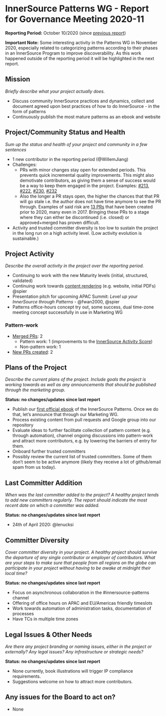 # InnerSource Patterns WG - Report for Governance Meeting 2020-11

**Reporting Period:** October 10/2020 (since [previous report](2020-10.md))

**Important Note:** Some interesting activity in the Patterns WG in November 2020, especially related to categorizing patterns according to their phases in an InnerSource Program to improve discoverability. As this work happened outside of the reporting period it will be highlighted in the next report.

## Mission

*Briefly describe what your project actually does.*

- Discuss community InnerSource practices and dynamics, collect and document agreed upon best practices of how to do InnerSource - in the form of patterns
- Continuously publish the most mature patterns as an ebook and website

## Project/Community Status and Health

*Sum up the status and health of your project and community in a few sentences*

- 1 new contributor in the reporting period (@WillemJiang)
- Challenges:
  - PRs with minor changes stay open for extended periods. This prevents quick incremental quality improvements. This might also demotivate contributors, as giving them a sense of success would be a way to keep them engaged in the project. Examples: [#213](https://github.com/InnerSourceCommons/InnerSourcePatterns/pull/213), [#222](https://github.com/InnerSourceCommons/InnerSourcePatterns/pull/222), [#230](https://github.com/InnerSourceCommons/InnerSourcePatterns/pull/230), [#232](https://github.com/InnerSourceCommons/InnerSourcePatterns/pull/232) 
  - Also the longer a PR stays open, the higher the chances that that PR will go stale i.e. the author does not have time anymore to see the PR through. Examples of said risk are [13 PRs](https://github.com/InnerSourceCommons/InnerSourcePatterns/pulls?q=is%3Apr+is%3Aopen+created%3A%3C2020) that have been created prior to 2020, many even in 2017. Bringing these PRs to a stage where they can either be discontinued (i.e. closed) or approved+merged has proven difficult.
- Activity and trusted committer diversity is too low to sustain the project in the long run on a high activity level. (Low activity evolution is sustainable.)

## Project Activity

*Describe the overall activity in the project over the reporting period.*

- Continuing to work with the new Maturity levels (initial, structured, validated)
- Continuing work towards [content rendering](https://innersourcecommons.gitbook.io/innersource-patterns/v/book/) (e.g. website, initial PDFs) @spier
- Presentation pitch for upcoming APAC Summit: *Level up your InnerSource through Patterns* - @fwan2000, @spier
- Patterns office-hours concept try out, some success, dual time-zone meeting concept successfully in use in Marketing WG

### Pattern-work

* [Merged PRs](https://github.com/InnerSourceCommons/InnerSourcePatterns/pulls?q=is%3Apr+closed%3A2020-10-01..2020-10-31+is%3Amerged): 2
  * Pattern work: 1 (improvements to the [InnerSource Activity Score](https://github.com/InnerSourceCommons/InnerSourcePatterns/blob/master/patterns/2-structured/repository-activity-score.md))
  * Non-pattern work: 1
* [New PRs created](https://github.com/InnerSourceCommons/InnerSourcePatterns/pulls?q=is%3Apr+created%3A2020-10-01..2020-10-31): 2

## Plans of the Project

*Describe the current plans of the project. Include goals the project is working towards as well as any announcements that should be published through the marketing group.*

**Status: no changes/updates since last report**

- Publish our [first official ebook](https://innersourcecommons.gitbook.io/innersource-patterns/v/book/) of the InnerSource Patterns. Once we do that, let’s announce that through our Marketing WG.
- Process existing content from pull requests and Google group into our repository
- Evaluate ideas to further facilitate collection of pattern content (e.g. through automation), channel ongoing discussions into pattern-work and attract more contributors, e.g. by lowering the barriers of entry for them.
- Onboard further trusted committers
- Possibly review the current list of trusted committers. Some of them don’t seem to be active anymore (likely they receive a lot of github/email spam from us today).

## Last Committer Addition

*When was the last committer added to the project? A healthy project tends to add new committers regularly. The report should indicate the most recent date on which a committer was added.*

**Status: no changes/updates since last report**

- 24th of April 2020: @lenucksi

## Committer Diversity

*Cover committer diversity in your project. A healthy project should survive the departure of any single contributor or employer of contributors. What are your steps to make sure that people from all regions on the globe can participate in your project without having to be awake at midnight their local time?*

**Status: no changes/updates since last report**

- Focus on asynchronous collaboration in the #innersource-patterns channel
- Offering of office hours on APAC and EU/Americas friendly timeslots
- Work towards automation of administration tasks, documentation of processes
- Have TCs in multiple time zones

## Legal Issues & Other Needs

*Are there any project branding or naming issues, either in the project or externally? Any legal issues? Any infrastructure or strategic needs?*

**Status: no changes/updates since last report**

- None currently, book illustrations will trigger IP compliance requirements.
- Suggestions welcome on how to attract more contributors.

## Any issues for the Board to act on?

- None
